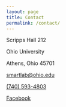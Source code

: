 ```yaml
---
layout: page
title: Contact
permalink: /contact/
---
```


Scripps Hall 212

Ohio University

Athens, Ohio 45701

[smartlab@ohio.edu](mailto:smartlab@ohio.edu)

[(740) 593-4803](tel://7405934803)

[Facebook](https://www.facebook.com/SMARTlabOhioU)